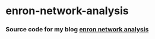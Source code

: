 # enron-network-analysis

### Source code for my blog [enron network analysis](https://cpuyyp.github.io/enron-network-analysis)
